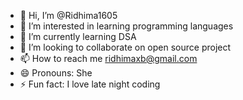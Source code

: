 - 👋 Hi, I’m @Ridhima1605
- 👀 I’m interested in learning programming languages
- 🌱 I’m currently learning DSA
- 💞️ I’m looking to collaborate on open source project
- 📫 How to reach me ridhimaxb@gmail.com
- 😄 Pronouns: She
- ⚡ Fun fact: I love late night coding

<!---
Ridhima1605/Ridhima1605 is a ✨ special ✨ repository because its `README.md` (this file) appears on your GitHub profile.
You can click the Preview link to take a look at your changes.
--->
